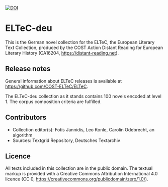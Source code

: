 [![DOI](https://zenodo.org/badge/DOI/10.5281/zenodo.3524908.svg)](https://doi.org/10.5281/zenodo.3524908)

# ELTeC-deu

This is the German novel collection for the ELTeC, the European Literary Text Collection, produced by the COST Action Distant Reading for European Literary History (CA16204, https://distant-reading.net).

## Release notes
General information about ELTeC releases is available at https://github.com/COST-ELTeC/ELTeC.

The ELTeC-deu collection as it stands contains 100 novels encoded at level 1. The corpus composition criteria are fulfilled.

## Contributors

* Collection editor(s): Fotis Jannidis, Leo Konle, Carolin Odebrecht, an algorithm
* Sources: Textgrid Repository, Deutsches Textarchiv

## Licence
All texts included in this collection are in the public domain. The textual markup is provided with a Creative Commons Attribution International 4.0 licence (CC 0, https://creativecommons.org/publicdomain/zero/1.0/).
